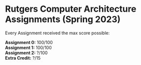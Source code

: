 # Rutgers Computer Architecture Assignments (Spring 2023)

Every Assignment received the max score possible:

**Assignment 0:** 100/100 <br />
**Assignment 1:** 100/100 <br />
**Assignment 2:** ?/100 <br />
**Extra Credit:** ?/15 <br />
